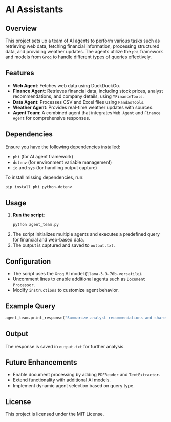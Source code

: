 # AI Assistants

## Overview
This project sets up a team of AI agents to perform various tasks such as retrieving web data, fetching financial information, processing structured data, and providing weather updates. The agents utilize the `phi` framework and models from `Groq` to handle different types of queries effectively.

## Features
- **Web Agent**: Fetches web data using DuckDuckGo.
- **Finance Agent**: Retrieves financial data, including stock prices, analyst recommendations, and company details, using `YFinanceTools`.
- **Data Agent**: Processes CSV and Excel files using `PandasTools`.
- **Weather Agent**: Provides real-time weather updates with sources.
- **Agent Team**: A combined agent that integrates `Web Agent` and `Finance Agent` for comprehensive responses.

## Dependencies
Ensure you have the following dependencies installed:

- `phi` (for AI agent framework)
- `dotenv` (for environment variable management)
- `io` and `sys` (for handling output capture)

To install missing dependencies, run:
```sh
pip install phi python-dotenv
```

## Usage
1. **Run the script**:
   ```sh
   python agent_team.py
   ```
2. The script initializes multiple agents and executes a predefined query for financial and web-based data.
3. The output is captured and saved to `output.txt`.

## Configuration
- The script uses the `Groq` AI model (`llama-3.3-70b-versatile`).
- Uncomment lines to enable additional agents such as `Document Processor`.
- Modify `instructions` to customize agent behavior.

## Example Query
```python
agent_team.print_response("Summarize analyst recommendations and share the latest news for TSLA", stream=True)
```

## Output
The response is saved in `output.txt` for further analysis.

## Future Enhancements
- Enable document processing by adding `PDFReader` and `TextExtractor`.
- Extend functionality with additional AI models.
- Implement dynamic agent selection based on query type.

## License
This project is licensed under the MIT License.


